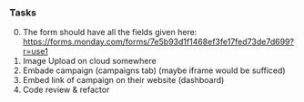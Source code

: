 ### Tasks

0. The form should have all the fields given here: https://forms.monday.com/forms/7e5b93d1f1468ef3fe17fed73de7d699?r=use1
1. Image Upload on cloud somewhere
2. Embade campaign (campaigns tab) (maybe iframe would be sufficed)
3. Embed link of campaign on their website (dashboard)
4. Code review & refactor
